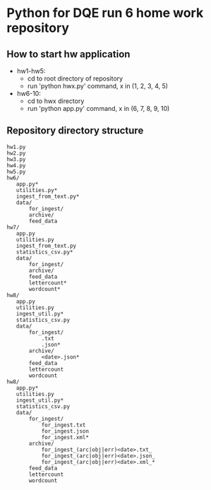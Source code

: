 # Python for DQE run 6 home work repository

## How to start hw application

- hw1-hw5: 
    - cd to root directory of repository
    - run 'python hwx.py' command, x in (1, 2, 3, 4, 5)
- hw6-10:
    - cd to hwx directory
    - run 'python app.py' command, x in (6, 7, 8, 9, 10)


## Repository directory structure

```
hw1.py
hw2.py
hw3.py
hw4.py
hw5.py
hw6/
   app.py*
   utilities.py*
   ingest_from_text.py*
   data/
       for_ingest/
       archive/
       feed_data
hw7/
   app.py
   utilities.py
   ingest_from_text.py
   statistics_csv.py*
   data/
       for_ingest/
       archive/
       feed_data
       lettercount*
       wordcount*
hw8/
   app.py
   utilities.py
   ingest_util.py*
   statistics_csv.py
   data/
       for_ingest/
           .txt
           .json*
       archive/
           <date>.json*
       feed_data
       lettercount
       wordcount
hw8/
   app.py*
   utilities.py
   ingest_util.py*
   statistics_csv.py
   data/
       for_ingest/
           for_ingest.txt
           for_ingest.json
           for_ingest.xml*
       archive/
           for_ingest_(arc|obj|err)<date>.txt_
           for_ingest_(arc|obj|err)<date>.json_
           for_ingest_(arc|obj|err)<date>.xml_*
       feed_data
       lettercount
       wordcount
```

       
